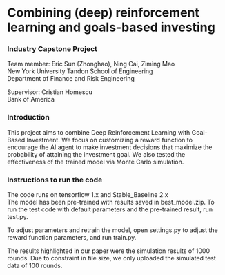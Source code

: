 # Combining (deep) reinforcement learning and goals-based investing
### Industry Capstone Project

Team member: Eric Sun (Zhonghao), Ning Cai, Ziming Mao </br>
New York University Tandon School of Engineering </br>
Department of Finance and Risk Engineering </br>

Supervisor: Cristian Homescu </br>
Bank of America </br>

### Introduction

This project aims to combine Deep Reinforcement Learning with Goal-Based Investment. We focus on customizing a reward function to encourage the AI agent to make investment decisions that maximize the probability of attaining the investment goal. We also tested the effectiveness of the trained model via Monte Carlo simulation.


### Instructions to run the code

The code runs on tensorflow 1.x and Stable_Baseline 2.x  </br>
The model has been pre-trained with results saved in best_model.zip. To run the test code with default parameters and the pre-trained result, run test.py. </br>

To adjust parameters and retrain the model, open settings.py to adjust the reward function parameters, and run train.py. </br>

The results highlighted in our paper were the simulation results of 1000 rounds. Due to constraint in file size, we only uploaded the simulated test data of 100 rounds.

